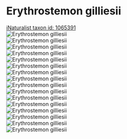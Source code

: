 
Erythrostemon gilliesii
=======================
  
[iNaturalist taxon id: 1065391](https://www.inaturalist.org/taxa/1065391)  
![Erythrostemon gilliesii](https://inaturalist-open-data.s3.amazonaws.com/photos/248914024/medium.jpg)  
![Erythrostemon gilliesii](https://inaturalist-open-data.s3.amazonaws.com/photos/248911018/medium.jpg)  
![Erythrostemon gilliesii](https://inaturalist-open-data.s3.amazonaws.com/photos/248913911/medium.jpg)  
![Erythrostemon gilliesii](https://inaturalist-open-data.s3.amazonaws.com/photos/150125352/medium.jpeg)  
![Erythrostemon gilliesii](https://inaturalist-open-data.s3.amazonaws.com/photos/150125731/medium.jpeg)  
![Erythrostemon gilliesii](https://inaturalist-open-data.s3.amazonaws.com/photos/150125296/medium.jpeg)  
![Erythrostemon gilliesii](https://inaturalist-open-data.s3.amazonaws.com/photos/115530794/medium.jpg)  
![Erythrostemon gilliesii](https://inaturalist-open-data.s3.amazonaws.com/photos/29260866/medium.jpeg)  
![Erythrostemon gilliesii](https://inaturalist-open-data.s3.amazonaws.com/photos/248914024/medium.jpg)  
![Erythrostemon gilliesii](https://inaturalist-open-data.s3.amazonaws.com/photos/248911018/medium.jpg)  
![Erythrostemon gilliesii](https://inaturalist-open-data.s3.amazonaws.com/photos/248913911/medium.jpg)  
![Erythrostemon gilliesii](https://inaturalist-open-data.s3.amazonaws.com/photos/150125352/medium.jpeg)  
![Erythrostemon gilliesii](https://inaturalist-open-data.s3.amazonaws.com/photos/150125731/medium.jpeg)  
![Erythrostemon gilliesii](https://inaturalist-open-data.s3.amazonaws.com/photos/150125296/medium.jpeg)  
![Erythrostemon gilliesii](https://inaturalist-open-data.s3.amazonaws.com/photos/115530794/medium.jpg)  
![Erythrostemon gilliesii](https://inaturalist-open-data.s3.amazonaws.com/photos/29260866/medium.jpeg)